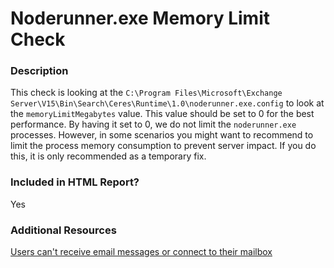 # Noderunner.exe Memory Limit Check

### Description

This check is looking at the `C:\Program Files\Microsoft\Exchange Server\V15\Bin\Search\Ceres\Runtime\1.0\noderunner.exe.config` to look at the `memoryLimitMegabytes` value. This value should be set to 0 for the best performance. By having it set to 0, we do not limit the `noderunner.exe` processes. However, in some scenarios you might want to recommend to limit the process memory consumption to prevent server impact. If you do this, it is only recommended as a temporary fix.

### Included in HTML Report?

Yes

### Additional Resources

[Users can't receive email messages or connect to their mailbox](https://support.microsoft.com/en-us/topic/users-can-t-receive-email-messages-or-connect-to-their-mailbox-62d26d75-ae37-4308-b11a-878e9dc16d55)
